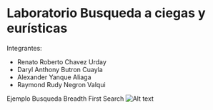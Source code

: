 # Laboratorio Busqueda a ciegas y eurísticas
Integrantes:
- Renato Roberto Chavez Urday
- Daryl Anthony Butron Cuayla
- Alexander Yanque Aliaga
- Raymond Rudy Negron Valqui

Ejemplo Busqueda Breadth First Search
![Alt text](https://drive.google.com/open?id=1xE2-0l4w8o2k74ismpePWykRwUozIZHN)
